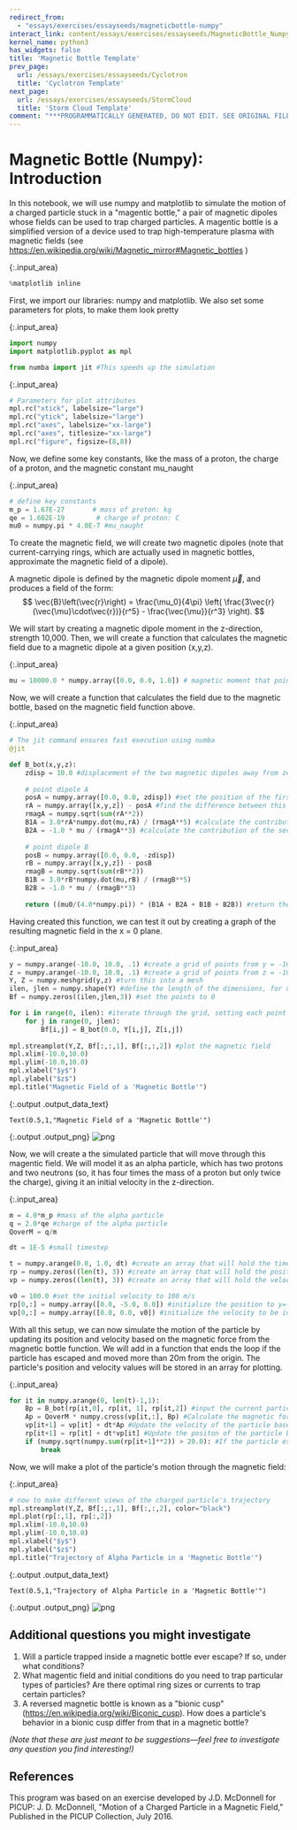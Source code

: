 ```yaml
---
redirect_from:
  - "essays/exercises/essayseeds/magneticbottle-numpy"
interact_link: content/essays/exercises/essayseeds/MagneticBottle_Numpy.ipynb
kernel_name: python3
has_widgets: false
title: 'Magnetic Bottle Template'
prev_page:
  url: /essays/exercises/essayseeds/Cyclotron
  title: 'Cyclotron Template'
next_page:
  url: /essays/exercises/essayseeds/StormCloud
  title: 'Storm Cloud Template'
comment: "***PROGRAMMATICALLY GENERATED, DO NOT EDIT. SEE ORIGINAL FILES IN /content***"
---
```


# Magnetic Bottle (Numpy): Introduction

In this notebook, we will use numpy and matplotlib to simulate the motion of a charged particle stuck in a "magentic bottle," a pair of magnetic dipoles whose fields can be used to trap charged particles. A magentic bottle is a simplified version of a device used to trap high-temperature plasma with magnetic fields (see https://en.wikipedia.org/wiki/Magnetic_mirror#Magnetic_bottles )



{:.input_area}
```python
%matplotlib inline
```


First, we import our libraries: numpy and matplotlib. We also set some parameters for plots, to make them look pretty



{:.input_area}
```python
import numpy
import matplotlib.pyplot as mpl

from numba import jit #This speeds up the simulation
```




{:.input_area}
```python
# Parameters for plot attributes
mpl.rc("xtick", labelsize="large")
mpl.rc("ytick", labelsize="large")
mpl.rc("axes", labelsize="xx-large")
mpl.rc("axes", titlesize="xx-large")
mpl.rc("figure", figsize=(8,8))
```


Now, we define some key constants, like the mass of a proton, the charge of a proton, and the magnetic constant mu_naught



{:.input_area}
```python
# define key constants
m_p = 1.67E-27       # mass of proton: kg
qe = 1.602E-19        # charge of proton: C
mu0 = numpy.pi * 4.0E-7 #mu_naught
```


To create the magnetic field, we will create two magnetic dipoles (note that current-carrying rings, which are actually used in magnetic bottles, approximate the magnetic field of a dipole). 

A magnetic dipole is defined by the magnetic dipole moment $\vec{\mu}$, and produces a field of the form:
$$ \vec{B}\left(\vec{r}\right) = \frac{\mu_0}{4\pi} \left( \frac{3\vec{r}(\vec{\mu}\cdot\vec{r})}{r^5} - \frac{\vec{\mu}}{r^3} \right).  $$

We will start by creating a magnetic dipole moment in the z-direction, strength 10,000. Then, we will create a function that calculates the magnetic field due to a magnetic dipole at a given position (x,y,z).



{:.input_area}
```python
mu = 10000.0 * numpy.array([0.0, 0.0, 1.0]) # magnetic moment that points in the z direction
```


Now, we will create a function that calculates the field due to the magnetic bottle, based on the magnetic field function above.



{:.input_area}
```python
# The jit command ensures fast execution using numba
@jit

def B_bot(x,y,z):
    zdisp = 10.0 #displacement of the two magnetic dipoles away from zero (one is at z = +zdisp, the other at -zdisp)
    
    # point dipole A
    posA = numpy.array([0.0, 0.0, zdisp]) #set the position of the first dipole
    rA = numpy.array([x,y,z]) - posA #find the difference between this position and the observation position
    rmagA = numpy.sqrt(sum(rA**2))
    B1A = 3.0*rA*numpy.dot(mu,rA) / (rmagA**5) #calculate the contribution of the first term to the magnetic field
    B2A = -1.0 * mu / (rmagA**3) #calculate the contribution of the second term
    
    # point dipole B
    posB = numpy.array([0.0, 0.0, -zdisp])
    rB = numpy.array([x,y,z]) - posB
    rmagB = numpy.sqrt(sum(rB**2))
    B1B = 3.0*rB*numpy.dot(mu,rB) / (rmagB**5)
    B2B = -1.0 * mu / (rmagB**3)
    
    return ((mu0/(4.0*numpy.pi)) * (B1A + B2A + B1B + B2B)) #return the magnetic field due to the magnetic bottle.
```


Having created this function, we can test it out by creating a graph of the resulting magnetic field in the x = 0 plane.



{:.input_area}
```python
y = numpy.arange(-10.0, 10.0, .1) #create a grid of points from y = -10 to 10
z = numpy.arange(-10.0, 10.0, .1) #create a grid of points from z = -10 to 10
Y, Z = numpy.meshgrid(y,z) #turn this into a mesh
ilen, jlen = numpy.shape(Y) #define the length of the dimensions, for use in iteration
Bf = numpy.zeros((ilen,jlen,3)) #set the points to 0

for i in range(0, ilen): #iterate through the grid, setting each point equal to the magnetic field value there
    for j in range(0, jlen):
        Bf[i,j] = B_bot(0.0, Y[i,j], Z[i,j]) 
        
mpl.streamplot(Y,Z, Bf[:,:,1], Bf[:,:,2]) #plot the magnetic field
mpl.xlim(-10.0,10.0)
mpl.ylim(-10.0,10.0)
mpl.xlabel("$y$")
mpl.ylabel("$z$")
mpl.title("Magnetic Field of a 'Magnetic Bottle'")
```





{:.output .output_data_text}
```
Text(0.5,1,"Magnetic Field of a 'Magnetic Bottle'")
```




{:.output .output_png}
![png](/../../images/essays/exercises/essayseeds/MagneticBottle_Numpy_13_1.png)



Now, we will create a the simulated particle that will move through this magentic field. We will model it as an alpha particle, which has two protons and two neutrons (so, it has four times the mass of a proton but only twice the charge), giving it an initial velocity in the z-direction.



{:.input_area}
```python
m = 4.0*m_p #mass of the alpha particle
q = 2.0*qe #charge of the alpha particle
QoverM = q/m

dt = 1E-5 #small timestep

t = numpy.arange(0.0, 1.0, dt) #create an array that will hold the times
rp = numpy.zeros((len(t), 3)) #create an array that will hold the position values
vp = numpy.zeros((len(t), 3)) #create an array that will hold the velocity values

v0 = 100.0 #set the initial velocity to 100 m/s
rp[0,:] = numpy.array([0.0, -5.0, 0.0]) #initialize the position to y=-5, 5m above the lower dipole
vp[0,:] = numpy.array([0.0, 0.0, v0]) #initialize the velocity to be in the z-direction
```


With all this setup, we can now simulate the motion of the particle by updating its position and velocity based on the magnetic force from the magnetic bottle function. We will add in a function that ends the loop if the particle has escaped and moved more than 20m from the origin. The particle's position and velocity values will be stored in an array for plotting.



{:.input_area}
```python
for it in numpy.arange(0, len(t)-1,1):
    Bp = B_bot(rp[it,0], rp[it, 1], rp[it,2]) #input the current particle position into the B_bot function to get the magnetic field
    Ap = QoverM * numpy.cross(vp[it,:], Bp) #Calculate the magnetic force on the particle
    vp[it+1] = vp[it] + dt*Ap #Update the velocity of the particle based on this force
    rp[it+1] = rp[it] + dt*vp[it] #Update the positon of the particle based on this velocity
    if (numpy.sqrt(numpy.sum(rp[it+1]**2)) > 20.0): #If the particle escapes (goes more than 20m away from the origin) end the loop
        break
```


Now, we will make a plot of the particle's motion through the magnetic field: 



{:.input_area}
```python
# now to make different views of the charged particle's trajectory
mpl.streamplot(Y,Z, Bf[:,:,1], Bf[:,:,2], color="black")
mpl.plot(rp[:,1], rp[:,2])
mpl.xlim(-10.0,10.0)
mpl.ylim(-10.0,10.0)
mpl.xlabel("$y$")
mpl.ylabel("$z$")
mpl.title("Trajectory of Alpha Particle in a 'Magnetic Bottle'")
```





{:.output .output_data_text}
```
Text(0.5,1,"Trajectory of Alpha Particle in a 'Magnetic Bottle'")
```




{:.output .output_png}
![png](../../images/essays/exercises/essayseeds/MagneticBottle_Numpy_19_1.png)



## Additional questions you might investigate

1. Will a particle trapped inside a magnetic bottle ever escape? If so, under what conditions?
2. What magentic field and initial conditions do you need to trap particular types of particles? Are there optimal ring sizes or currents to trap certain particles?
3. A reversed magnetic bottle is known as a "bionic cusp" (https://en.wikipedia.org/wiki/Biconic_cusp). How does a particle's behavior in a bionic cusp differ from that in a magnetic bottle?

*(Note that these are just meant to be suggestions—feel free to investigate any question you find interesting!)*

## References

This program was based on an exercise developed by J.D. McDonnell for PICUP: 
J. D. McDonnell, "Motion of a Charged Particle in a Magnetic Field," Published in the PICUP Collection, July 2016.
